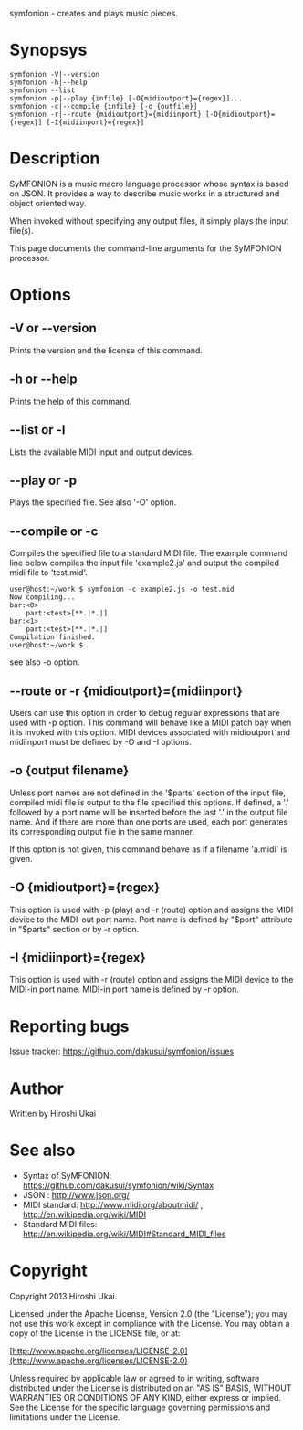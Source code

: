 symfonion - creates and plays music pieces.

# Synopsys
```
symfonion -V|--version
symfonion -h|--help
symfonion --list
symfonion -p|--play {infile} [-O{midioutport}={regex}]... 
symfonion -c|--compile {infile} [-o {outfile}] 
symfonion -r|--route {midioutport}={midiinport} [-O{midioutport}={regex}] [-I{midiinport}={regex}]
```

# Description
SyMFONION is a music macro language processor whose syntax is based on JSON. It provides a way to describe music works in a structured and object oriented way.

When invoked without specifying any output files, it simply plays the input file(s).

This page documents the command-line arguments for the SyMFONION processor.

# Options
## -V or --version
Prints the version and the license of this command.

## -h or --help
Prints the help of this command.

## --list or -l
Lists the available MIDI input and output devices.

## --play or -p
Plays the specified file.
See also '-O' option.

## --compile or -c
Compiles the specified file to a standard MIDI file.
The example command line below compiles the input file 'example2.js' and output the compiled midi file to 'test.mid'.

```console
user@host:~/work $ symfonion -c example2.js -o test.mid
Now compiling...
bar:<0> 
    part:<test>[**.|*.|]
bar:<1> 
    part:<test>[**.|*.|]
Compilation finished.
user@host:~/work $
```
see also -o option.

## --route or -r {midioutport}={midiinport}
Users can use this option in order to debug regular expressions that are used with -p option.
This command will behave like a MIDI patch bay when it is invoked with this option.
MIDI devices associated with midioutport and midiinport must be defined by -O and -I options.

## -o {output filename}
Unless port names are not defined in the '$parts' section of the input file, compiled midi file is output to the file specified this options.
If defined,  a '.' followed by a port name will be inserted before the last '.' in the output file name. And if there are more than one ports are used, each port generates its corresponding output file in the same manner.

If this option is not given, this command behave as if a filename 'a.midi' is given. 

## -O {midioutport}={regex}
This option is used with -p (play) and -r (route) option and assigns the MIDI device to the MIDI-out port name. 
Port name is defined by "$port" attribute in "$parts" section or by -r option. 

## -I {midiinport}={regex}
This option is used with -r (route) option and assigns the MIDI device to the MIDI-in port name. MIDI-in port name is defined by -r option.

# Reporting bugs
Issue tracker: https://github.com/dakusui/symfonion/issues

# Author
Written by Hiroshi Ukai

# See also
* Syntax of SyMFONION: https://github.com/dakusui/symfonion/wiki/Syntax
* JSON : http://www.json.org/
* MIDI standard: http://www.midi.org/aboutmidi/ , http://en.wikipedia.org/wiki/MIDI
* Standard MIDI files: http://en.wikipedia.org/wiki/MIDI#Standard_MIDI_files

# Copyright
Copyright 2013 Hiroshi Ukai.

Licensed under the Apache License, Version 2.0 (the "License");
you may not use this work except in compliance with the License.
You may obtain a copy of the License in the LICENSE file, or at:

  [http://www.apache.org/licenses/LICENSE-2.0](http://www.apache.org/licenses/LICENSE-2.0)

Unless required by applicable law or agreed to in writing, software distributed under the License is distributed on an "AS IS" BASIS, WITHOUT WARRANTIES OR CONDITIONS OF ANY KIND, either express or implied.
See the License for the specific language governing permissions and limitations under the License.